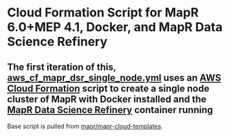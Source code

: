 # Cloud Formation Script for MapR 6.0+MEP 4.1, Docker, and MapR Data Science Refinery

## The first iteration of this, [aws_cf_mapr_dsr_single_node.yml](/aws_cf_mapr_dsr_single_node.yml) uses an [AWS Cloud Formation](https://aws.amazon.com/cloudformation/) script to create a single node cluster of MapR with Docker installed and the [MapR Data Science Refinery](https://mapr.com/products/data-science-refinery/) container running

Base script is pulled from [mapr/mapr-cloud-templates](https://github.com/mapr/mapr-cloud-templates).
